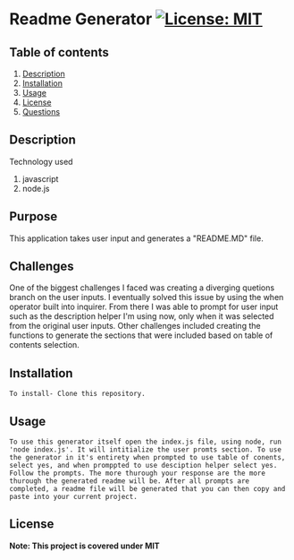 # Readme Generator [![License: MIT](https://img.shields.io/badge/License-MIT-yellow.svg)](https://opensource.org/licenses/MIT)
## Table of contents
1. [Description](#Description)
2. [Installation](#Installation)
3. [Usage](#Usage)
4. [License](#License)
5. [Questions](#Questions)
 
## Description
Technology used
1. javascript
2. node.js

## Purpose
This application takes user input and generates a "README.MD" file.
## Challenges 
One of the biggest challenges I faced was creating a diverging quetions branch on the user inputs. I eventually solved this issue by using the when operator built into inquirer. From there I was able to prompt for user input such as the description helper I'm using now, only when it was selected from the original user inputs. Other challenges included creating the functions to generate the sections that were included based on table of contents selection.
## Installation
    To install- Clone this repository.
## Usage
    To use this generator itself open the index.js file, using node, run 'node index.js'. It will intitialize the user promts section. To use the generator in it's entirety when prompted to use table of conents, select yes, and when promppted to use desciption helper select yes. Follow the prompts. The more thurough your response are the more thurough the generated readme will be. After all prompts are completed, a readme file will be generated that you can then copy and paste into your current project.
## License
**Note: This project is covered under MIT**


